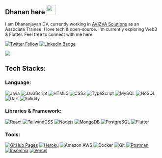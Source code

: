 ## Dhanan here <img src="https://raw.githubusercontent.com/aemmadi/aemmadi/master/wave.gif" width="30px">

I am Dhananjayan DV, currently working in [AVIZVA Solutions](https://www.avizva.com/) as an Associate Trainee. I love tech & open-source. I'm currently exploring Web3 & Flutter. Feel free to connect with me here:

[![Twitter Follow](https://img.shields.io/twitter/follow/dhananstonks?style=social)](https://twitter.com/dhananstonks)
[![Linkedin Badge](https://img.shields.io/badge/-dhananjayandayalan-blue?style=flat-square&logo=Linkedin&logoColor=white&link=https://www.linkedin.com/in/dhananjayandayalan/)](https://www.linkedin.com/in/dhananjayandayalan/)

<img src="https://activity-graph.herokuapp.com/graph?username=dhananjayandayalan&bg_color=0f2d3d&color=1cadfb&line=1cadfb&point=1cadfb&area=true&hide_border=true">

## Tech Stacks:

### Language:
![Java](https://img.shields.io/badge/-java-E34A86?style=flat-square&logo=java)
![JavaScript](https://img.shields.io/badge/-JavaScript-black?style=flat-square&logo=javascript)
![HTML5](https://img.shields.io/badge/-HTML5-E34F26?style=flat-square&logo=html5&logoColor=white)
![CSS3](https://img.shields.io/badge/-CSS3-1572B6?style=flat-square&logo=css3)
![TypeScript](https://img.shields.io/badge/-TypeScript-ffffff?style=flat-square&logo=typescript)
![MySQL](https://img.shields.io/badge/-SQL-black?style=flat-square&logo=mysql)
![NoSQL](https://img.shields.io/badge/-NoSQL-green?style=flat-square&logo=mongodb)
![Dart](https://img.shields.io/badge/-Dart-blue?style=flat-square&logo=dart)
![Solidity](https://img.shields.io/badge/-Solidity-gray?style=flat-square&logo=solidity)
### Libraries & Framework:

![React](https://img.shields.io/badge/-React-black?style=flat-square&logo=react)
![TailwindCSS](https://img.shields.io/badge/-TailwindCSS-707070?style=flat-square&logo=tailwindcss)
![Nodejs](https://img.shields.io/badge/-Nodejs-black?style=flat-square&logo=Node.js)
<a href="#"><img alt="MongoDB" src ="https://img.shields.io/badge/MongoDB-%234ea94b.svg?logo=mongodb&logoColor=white"></a>
![PostgreSQL](https://img.shields.io/badge/-PostgreSQL-white?style=flat-square&logo=postgresql)
![Flutter](https://img.shields.io/badge/-Flutter-blue?style=flat-square&logo=flutter)

### Tools:

<a href="#"><img alt="GitHub Pages" src="https://img.shields.io/badge/GitHub%20Pages-%23327FC7.svg?logo=github&logoColor=white"></a>
<a href="#"><img alt="Heroku" src="https://img.shields.io/badge/Heroku%20-%23430098.svg?logo=heroku&logoColor=white"></a>
![Amazon AWS](https://img.shields.io/badge/Amazon%20AWS-232F3E?style=flat-square&logo=amazon-aws)
![Docker](https://img.shields.io/badge/-Docker-lightblue?style=flat-square&logo=docker)
![Git](https://img.shields.io/badge/-Git-black?style=flat-square&logo=git)
<a href="#"><img alt="Postman" src="https://img.shields.io/badge/Postman-FF6C37?logo=postman&logoColor=white"></a>
<a href="#"><img alt="Insomnia" src="https://img.shields.io/badge/Insomnia-purple?logo=insomnia&logoColor=white"></a>
<a href="#"><img alt="Vercel" src="https://img.shields.io/badge/Vercel%20-%23000000.svg?logo=vercel&logoColor=white"></a>
